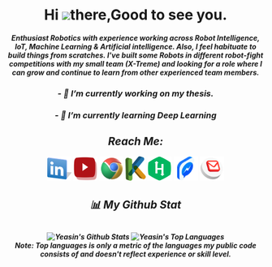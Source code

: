 <!-- <p align="center">
  <img src="https://github.com/yap-yeasin/YAP-Yeasin.github.io/blob/master/images/yap@logo.png?raw=true" />
</p> -->
 
<h1 align="center">Hi <img src="https://raw.githubusercontent.com/MartinHeinz/MartinHeinz/master/wave.gif" width="5px">there,Good to see you.</h1>
<!-- <h3 align="center">Roboticist & Artificial intelligence Enthusiast.</h3> -->

<h4 align="center"><i>Enthusiast Robotics with experience working across Robot Intelligence, IoT, Machine Learning & Artificial intelligence. Also, I feel habituate to build things from scratches. I've built some Robots in different robot-fight competitions with my small team
  (X-Treme) and looking for a role where I can grow and continue to learn from other experienced team members.</i<h4>

 <h3 align="center">- 🔭 I’m currently working on my thesis.</h3>
<!--  <h3 align="center">- 🌱 I’m currently trying to learn Everything</h3> -->
 <h3 align="center">- 🌱 I’m currently learning Deep Learning</h3>

## Reach Me:
<p align="center">

<!-- <a href = "https://github.com/yap-yeasin"><img src="https://github.com/yap-yeasin/yap-yeasin/blob/main/github.png?raw=true" width="48" height="48"></a> -->
<a href = "https://www.linkedin.com/in/yap8"><img src="https://github.com/yap-yeasin/yap-yeasin/blob/main/linkdin.png?raw=true" width="48" height="48"></a>
<a href = "https://www.youtube.com/channel/UCi-vo8JxWFeI_DJcjvwGnXw/featured"><img src="https://github.com/yap-yeasin/yap-yeasin/blob/main/youtube.png?raw=true" width="48" height="48"></a>
<a href = "https://yap-yeasin.github.io/"><img src="https://github.com/yap-yeasin/yap-yeasin/blob/main/web.png?raw=true" width="48" height="48"></a>
<a href = "https://www.kaggle.com/yapyeasin"><img src="https://github.com/yap-yeasin/yap-yeasin/blob/main/K.png?raw=true" width="40" height="48"></a>
<a href = "https://www.hackerrank.com/YoNowYAP"><img src="https://github.com/yap-yeasin/yap-yeasin/blob/main/hackerrank.png?raw=true" width="48" height="48"></a>
<a href = "https://m.me/yap.yeasin"><img src="https://github.com/yap-yeasin/yap-yeasin/blob/main/Messenger_1.png?raw=true" width="48" height="48"></a>
<a href = "https://mail.google.com/mail/?view=cm&fs=1&to=yap.yeasin@gmail.com"><img src="https://github.com/yap-yeasin/yap-yeasin/blob/main/Gmail.png?raw=true" width="48" height="48"></a>    <!--mail by browser -->
  
<!-- <a href = "mailto:yap.yeasin@gmail.com"><img src="https://github.com/yap-yeasin/yap-yeasin/blob/main/Gmail.png?raw=true" width="48" height="48"></a>             -->
<!--mail by app -->
  
## 📊 My Github Stat
  <br/>
    <a><img alt="Yeasin's Github Stats" src="https://github-readme-stats.vercel.app/api?username=yap-yeasin&show_icons=true&count_private=true&theme=react&hide_border=true&bg_color=0D1117" /></a>
  <a><img alt="Yeasin's Top Languages" src="https://github-readme-stats.vercel.app/api/top-langs/?username=yap-yeasin&langs_count=8&count_private=true&layout=compact&theme=react&hide_border=true&bg_color=0D11" /></a>
 
<!-- <iframe width="600" height="600" src="https://ionicabizau.github.io/github-profile-languages/api.html?yap-yeasin" frameborder="0"></iframe> -->
<br/>
<b>Note:</b> Top languages is only a metric of the languages my public code consists of and doesn't reflect experience or skill level.</b><br>
  
<!-- <a href="https://github.com/yap-yeasin/github-readme-activity-graph"><img alt="yeasin's Activity Graph" src="https://activity-graph.herokuapp.com/graph?username=yap-yeasin&bg_color=0D1117&color=5BCDEC&line=5BCDEC&point=FFFFFF&hide_border=true" /></a> -->
  
<!-- [![trophy](https://github-profile-trophy.vercel.app/?username=yap-yeasin&theme=onedark)](https://github.com/ryo-ma/github-profile-trophy) -->
